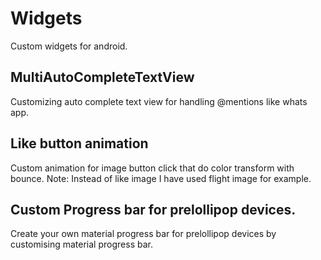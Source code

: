 # Widgets
Custom widgets for android.
## MultiAutoCompleteTextView
Customizing auto complete text view for handling @mentions like whats app.

## Like button animation
Custom animation for image button click that do color transform with bounce.
Note: Instead of like image I have used flight image for example.

## Custom Progress bar for prelollipop devices.
Create your own material progress bar for prelollipop devices by customising material progress bar.

